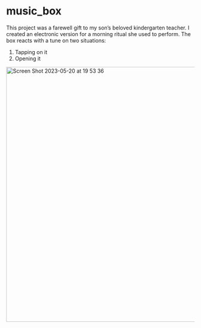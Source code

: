 # music_box
This project was a farewell gift to my son’s beloved kindergarten teacher. I created an electronic version for a morning ritual she used to perform. 
The box reacts with a tune on two situations:
1. Tapping on it
2. Opening it 
<img width="679" alt="Screen Shot 2023-05-20 at 19 53 36" src="https://github.com/liorkdagan-dev/music_box/assets/56517066/e76db50d-a0d1-4a61-b1a8-57f2a3026925">


